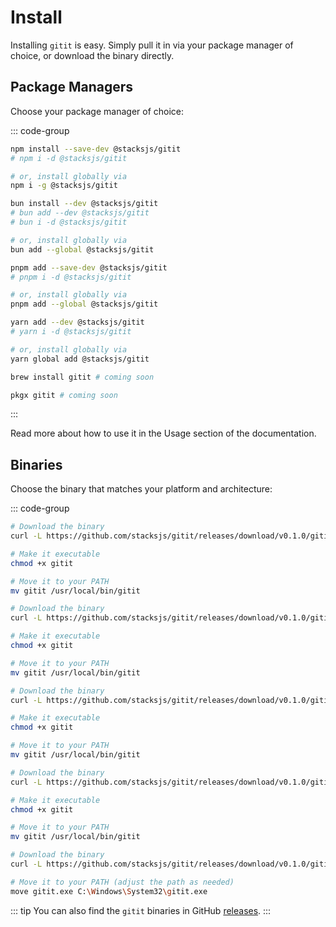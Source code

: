 # Install

Installing `gitit` is easy. Simply pull it in via your package manager of choice, or download the binary directly.

## Package Managers

Choose your package manager of choice:

::: code-group

```sh [npm]
npm install --save-dev @stacksjs/gitit
# npm i -d @stacksjs/gitit

# or, install globally via
npm i -g @stacksjs/gitit
```

```sh [bun]
bun install --dev @stacksjs/gitit
# bun add --dev @stacksjs/gitit
# bun i -d @stacksjs/gitit

# or, install globally via
bun add --global @stacksjs/gitit
```

```sh [pnpm]
pnpm add --save-dev @stacksjs/gitit
# pnpm i -d @stacksjs/gitit

# or, install globally via
pnpm add --global @stacksjs/gitit
```

```sh [yarn]
yarn add --dev @stacksjs/gitit
# yarn i -d @stacksjs/gitit

# or, install globally via
yarn global add @stacksjs/gitit
```

```sh [brew]
brew install gitit # coming soon
```

```sh [pkgx]
pkgx gitit # coming soon
```

:::

Read more about how to use it in the Usage section of the documentation.

## Binaries

Choose the binary that matches your platform and architecture:

::: code-group

```sh [macOS (arm64)]
# Download the binary
curl -L https://github.com/stacksjs/gitit/releases/download/v0.1.0/gitit-darwin-arm64 -o gitit

# Make it executable
chmod +x gitit

# Move it to your PATH
mv gitit /usr/local/bin/gitit
```

```sh [macOS (x64)]
# Download the binary
curl -L https://github.com/stacksjs/gitit/releases/download/v0.1.0/gitit-darwin-x64 -o gitit

# Make it executable
chmod +x gitit

# Move it to your PATH
mv gitit /usr/local/bin/gitit
```

```sh [Linux (arm64)]
# Download the binary
curl -L https://github.com/stacksjs/gitit/releases/download/v0.1.0/gitit-linux-arm64 -o gitit

# Make it executable
chmod +x gitit

# Move it to your PATH
mv gitit /usr/local/bin/gitit
```

```sh [Linux (x64)]
# Download the binary
curl -L https://github.com/stacksjs/gitit/releases/download/v0.1.0/gitit-linux-x64 -o gitit

# Make it executable
chmod +x gitit

# Move it to your PATH
mv gitit /usr/local/bin/gitit
```

```sh [Windows (x64)]
# Download the binary
curl -L https://github.com/stacksjs/gitit/releases/download/v0.1.0/gitit-windows-x64.exe -o gitit.exe

# Move it to your PATH (adjust the path as needed)
move gitit.exe C:\Windows\System32\gitit.exe
```

::: tip
You can also find the `gitit` binaries in GitHub [releases](https://github.com/stacksjs/gitit/releases).
:::
